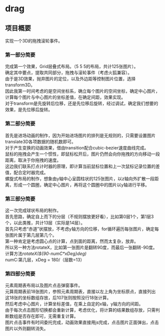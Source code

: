 # drag
## 项目概要
实现一个3D的拖拽滚轮事件。
### 第一部分简要
完成第一个效果，Grid层叠式布局。（5 5 5的布局，共计125张图片）。<br>
确定其中要点，提取共同部分，拖拽与滚轮事件（考虑火狐兼容）。<br>
由于是3D效果，抛弃图片的定位，以及外边距等控制图片位置，选择transform3D。<br>
因此我第一时间考虑的是空间坐标系，确立每个图片的空间坐标，确定中心图片，计算每个图片与中心图片的坐标差值，在确定间距，效果实现。<br>
对于transform是先旋转后位移，还是先位移后旋转，经过调试，确定我们想要的效果，是先位移后旋转。<br>
### 第二部分简要
首先是进场动画的制作，因为开始进场图片的排列是无规则的，只需要设置图片translate3D各项数据的随机数即可。<br>
对于产生变换的动画效果，借由transition配合cubic-bezier速度曲线完成。<br>
鼠标的拖拽会产生一个惯性，即鼠标松开后，图片仍然会向你拖拽的方向移动一段距离，取决于你拖拽的速度。<br>
这边我们联系打点计时器的原理，即计算当前鼠标位置和上一次鼠标记录位置的差值，配合定时器完成。<br>
螺旋式布局的制作，想象由y轴中心呈圆柱状的125张图片，以z轴向外扩散一段距离，形成一个圆圈，确定中心图片，再将这个圆圈中的图片以y轴进行平移。<br>
### 第三部分简要
这一次完成球状布局的制作。<br>
首先思路，确定自上而下的分层（不规则摆放更好看），比如第0层1个，第1层3个，以此类推，共计13层（实际是14层）。<br>
首先只考虑“赤道”状摆放，不考虑y轴方向的位移，for循环遍历每张图片，确定每张图片属于第几层第几个。<br>
第一种肯定是考虑圆心点的计算，点到面的距离，然而太复杂，放弃。<br>
所以另一种方法rotateX，比如第一张图片是翻转90度，而最后一张翻转-90度。<br>
计算方法<i>rotateX(${90-numC*xDeg}deg)</i><br>
numC:第几层，xDeg = 180/（层数=13）<br>
### 第四部分简要
元素周期表布局以及图片点击弹窗事件。<br>
元算周期表前18张图片，参照元素周期表，直接以左上角为坐标原点，直接列出这18张的坐标数组存放，后107张则按照没行18张计算。<br>
然后考虑中心图片，计算坐标差值，在乘上自定的x轴，y轴方向的间距。<br>
由于每次点击图形切换都会重新计算，考虑优化，将计算的结果数组存放，只需判断数组是否存在即可，无需重复计算。<br>
图片点击事件有时间委托完成，动画效果直接用js完成，点击图片正面弹出，点击图片以外则翻转消失。<br>
